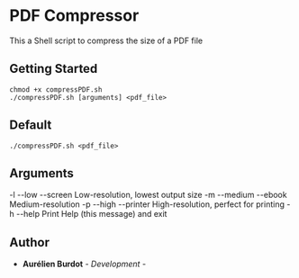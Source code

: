 # PDF Compressor
This a Shell script to compress the size of a PDF file

## Getting Started
```
chmod +x compressPDF.sh
./compressPDF.sh [arguments] <pdf_file>
```

## Default
```
./compressPDF.sh <pdf_file>
```

## Arguments
 -l --low --screen	Low-resolution, lowest output size
 -m --medium --ebook	Medium-resolution
 -p --high --printer	High-resolution, perfect for printing
 -h --help		Print Help (this message) and exit

## Author

* **Aurélien Burdot** - *Development* -

